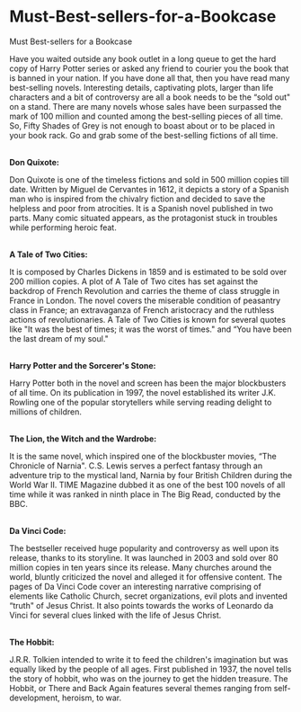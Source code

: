 # Must-Best-sellers-for-a-Bookcase
Must Best-sellers for a Bookcase
<br>
<p>Have you waited outside any book outlet in a long queue to get the hard copy of Harry Potter series or asked any friend to courier you the book that is banned in your nation. If you have done all that, then you have read many best-selling novels. Interesting details, captivating plots, larger than life characters and a bit of controversy are all a book needs to be the “sold out" on a stand. There are many novels whose sales have been surpassed the mark of 100 million and counted among the best-selling pieces of all time. So, Fifty Shades of Grey is not enough to boast about or to be placed in your book rack. Go and grab some of the best-selling fictions of all time.</p><br>
<b>Don Quixote:</b><br>
<p>Don Quixote is one of the timeless fictions and sold in 500 million copies till date. Written by Miguel de Cervantes in 1612, it depicts a story of a Spanish man who is inspired from the chivalry fiction and decided to save the helpless and poor from atrocities. It is a Spanish novel published in two parts. Many comic situated appears, as the protagonist stuck in troubles while performing heroic feat.</p><br>
<b>A Tale of Two Cities:</b><br>
<p>It is composed by Charles Dickens in 1859 and is estimated to be sold over 200 million copies. A plot of A Tale of Two cites has set against the backdrop of French Revolution and carries the theme of class struggle in France in London. The novel covers the miserable condition of peasantry class in France; an extravaganza of French aristocracy and the ruthless actions of revolutionaries. A Tale of Two Cities is known for several quotes like "It was the best of times; it was the worst of times." and “You have been the last dream of my soul."</p><br>
<b>Harry Potter and the Sorcerer's Stone:</b><br>
<p>Harry Potter both in the novel and screen has been the major blockbusters of all time. On its publication in 1997, the novel established its writer J.K. Rowling one of the popular storytellers while serving reading delight to millions of children.</p><br>
<b>The Lion, the Witch and the Wardrobe:</b><br>
<p>It is the same novel, which inspired one of the blockbuster movies, “The Chronicle of Narnia". C.S. Lewis serves a perfect fantasy through an adventure trip to the mystical land, Narnia by four British Children during the World War II. TIME Magazine dubbed it as one of the best 100 novels of all time while it was ranked in ninth place in The Big Read, conducted by the BBC.</p><br>
<b>Da Vinci Code:</b><br>
<p>The bestseller received huge popularity and controversy as well upon its release, thanks to its storyline. It was launched in 2003 and sold over 80 million copies in ten years since its release. Many churches around the world, bluntly criticized the novel and alleged it for offensive content. The pages of Da Vinci Code cover an interesting narrative comprising of elements like Catholic Church, secret organizations, evil plots and invented “truth" of Jesus Christ. It also points towards the works of Leonardo da Vinci for several clues linked with the life of Jesus Christ.</p><br>
<b>The Hobbit:</b><br>
<p>J.R.R. Tolkien intended to write it to feed the children's imagination but was equally liked by the people of all ages. First published in 1937, the novel tells the story of hobbit, who was on the journey to get the hidden treasure. The Hobbit, or There and Back Again features several themes ranging from self-development, heroism, to war.</p>
